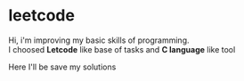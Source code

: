 # leetcode
Hi, i'm improving my basic skills of programming.  
I choosed **Letcode** like base of tasks and **C language** like tool

Here I'll be save my solutions
